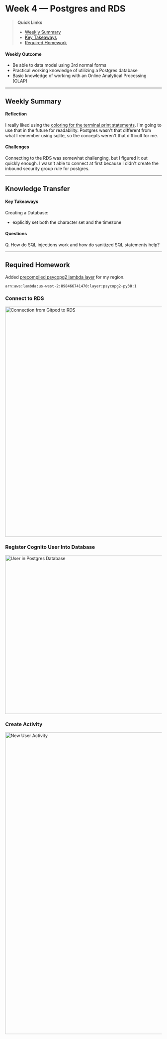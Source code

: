 # Week 4 — Postgres and RDS

>__Quick Links__
> - [Weekly Summary](#weekly-summary)
> - [Key Takeaways](#key-takeaways)
> - [Required Homework](#required-homework)

#### Weekly Outcome
- Be able to data model using 3rd normal forms
- Practical working knowledge of utilizing a Postgres database
- Basic knowledge of working with an Online Analytical Processing (OLAP)

---

## Weekly Summary
<!--Summary Journal Entry-->


#### Reflection
<!--Thoughts/Feelings so far.-->
I really liked using the [coloring for the terminal print statements](https://stackoverflow.com/questions/5947742/how-to-change-the-output-color-of-echo-in-linux). I'm going to use that in the future for readability.
Postgres wasn't that different from what I remember using sqlite, so the concepts weren't that difficult for me. 

#### Challenges
<!-- Challenges you've had this week in completing your tasks. How you might solve them or what you did to solve them. -->
Connecting to the RDS was somewhat challenging, but I figured it out quickly enough. I wasn't able to connect at first because I didn't create the inbound security group rule for postgres. 


---
## Knowledge Transfer

#### Key Takeaways
<!-- Key takeaways for this week -->
Creating a Database:
- explicitly set both the character set and the timezone


#### Questions
<!-- Questions on the materials or concepts with their answers, if available.-->
Q. How do SQL injections work and how do sanitized SQL statements help?

---

## Required Homework  

Added [precompiled psycopg2 lambda layer](https://github.com/jetbridge/psycopg2-lambda-layer) for my region.

```
arn:aws:lambda:us-west-2:898466741470:layer:psycopg2-py38:1
```

### Connect to RDS
<img width="740" alt="Connection from Gitpod to RDS" src="https://user-images.githubusercontent.com/22087300/227080900-be26f52a-8d3b-4bd1-9ece-593c1fd370e9.png">

### Register Cognito User Into Database
<img width="511" alt="User in Postgres Database" src="https://user-images.githubusercontent.com/22087300/227080404-09833ebc-ccdc-4424-9c25-88772adb1c61.png">

### Create Activity 
<img width="971" alt="New User Activity" src="https://user-images.githubusercontent.com/22087300/227080318-da4008d3-dc66-4f04-bd4b-17be1d3d9713.png">
